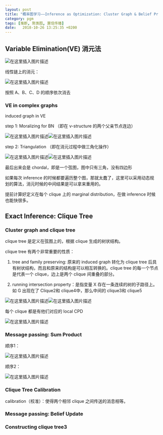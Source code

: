 ```yaml
---
layout: post
title: "概率图学习——Inference as Optimization: Cluster Graph & Belief Propagation 聚类图，置信传播"
category: pgm
tags: [推断, 聚类图, 置信传播]
date:   2018-10-26 13:25:35 +0200
---
```


## Variable Elimination(VE) 消元法

![在这里插入图片描述](http://strongman1995.github.io/assets/images/2018-10-26-inference-as-optimization/1.png)

线性链上的消元：

![在这里插入图片描述](http://strongman1995.github.io/assets/images/2018-10-26-inference-as-optimization/2.png)

按照 A、B、C、D 的顺序依次消去

### VE in complex graphs

induced graph in VE

step 1: Moralizing for BN （即在 v-structure 的两个父亲节点连边）

![在这里插入图片描述](http://strongman1995.github.io/assets/images/2018-10-26-inference-as-optimization/3.png)![在这里插入图片描述](http://strongman1995.github.io/assets/images/2018-10-26-inference-as-optimization/4.png)

step 2: Triangulation （即在消元过程中做三角化操作）

![在这里插入图片描述](http://strongman1995.github.io/assets/images/2018-10-26-inference-as-optimization/5.png)![在这里插入图片描述](http://strongman1995.github.io/assets/images/2018-10-26-inference-as-optimization/6.png)

最后出来会是 chordal，即是一个弦图，图中只有三角，没有四边形

如果每次 inference 的时候都要遍历整个图，那就太蠢了，这里可以采用动态规划的算法，消元时候的中间结果是可以拿来重用的。

提前计算好定义在每个 clique 上的 marginal distribution，在做 inference 时候也能快很多。

## Exact Inference: Clique Tree 

### Cluster graph and clique tree

clique tree 是定义在弦图上的，根据 clique 生成的树状结构。

clique tree 有两个非常重要的性质：

1. tree and family preserving: 原来的 induced graph 转化为 clique tree 后具有树状结构，而且和原来的结构是可以相互转换的。clique tree 的每一个节点是代表一个 clique，边上是两个 clique 间重叠的部分。

2. running intersection property：是指变量 X 存在一条连续的树的子路径上。如 G 出现在了 Clique2和 clique4中，那么中间的 clique3和 clique5

![在这里插入图片描述](http://strongman1995.github.io/assets/images/2018-10-26-inference-as-optimization/7.png)![在这里插入图片描述](http://strongman1995.github.io/assets/images/2018-10-26-inference-as-optimization/8.png)

每个 clique 都是有他们对应的 local CPD

![在这里插入图片描述](http://strongman1995.github.io/assets/images/2018-10-26-inference-as-optimization/9.png)

### Message passing: Sum Product

顺序1：

![在这里插入图片描述](http://strongman1995.github.io/assets/images/2018-10-26-inference-as-optimization/10.png)

顺序2：

![在这里插入图片描述](http://strongman1995.github.io/assets/images/2018-10-26-inference-as-optimization/11.png)

### Clique Tree Calibration

calibration（校准）：使得两个相邻 clique 之间传送的消息相等。

### Message passing: Belief Update
### Constructing clique tree3